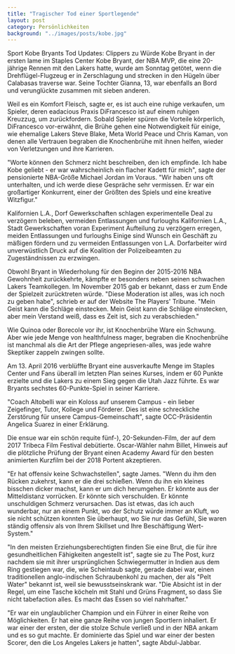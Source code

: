 ```yaml
---
title: "Tragischer Tod einer Sportlegende"
layout: post
category: Persönlichkeiten
background: "../images/posts/kobe.jpg"
---
```


Sport Kobe Bryants Tod Updates: Clippers zu Würde Kobe Bryant in der ersten lame im Staples Center Kobe Bryant, der NBA MVP, die eine 20-jährige Rennen mit den Lakers hatte, wurde am Sonntag getötet, wenn die Drehflügel-Flugzeug er in Zerschlagung und strecken in den Hügeln über Calabasas traverse war. Seine Tochter Gianna, 13, war ebenfalls an Bord und verunglückte zusammen mit sieben anderen.

Weil es ein Komfort Fleisch, sagte er, es ist auch eine ruhige verkaufen, um Spieler, deren eadacious Praxis DiFrancesco ist auf einem ruhigen Kreuzzug, um zurückfordern. Sobald Spieler spüren die Vorteile körperlich, DiFrancesco vor-erwähnt, die Brühe gehen eine Notwendigkeit für einige, wie ehemalige Lakers Steve Blake, Meta World Peace und Chris Kaman, von denen alle Vertrauen begraben die Knochenbrühe mit ihnen helfen, wieder von Verletzungen und ihre Karrieren.

"Worte können den Schmerz nicht beschreiben, den ich empfinde. Ich habe Kobe geliebt - er war wahrscheinlich ein flacher Kadett für mich", sagte der pensionierte NBA-Größe Michael Jordan im Voraus. "Wir haben uns oft unterhalten, und ich werde diese Gespräche sehr vermissen. Er war ein großartiger Konkurrent, einer der Größten des Spiels und eine kreative Witzfigur."

Kalifornien L.A., Dorf Gewerkschaften schlagen experimentelle Deal zu verzögern beleben, vermeiden Entlassungen und furloughs Kalifornien L.A., Stadt Gewerkschaften voran Experiment Aufteilung zu verzögern erregen, meiden Entlassungen und furloughs Einige sind Wunsch ein Geschäft zu mäßigen fördern und zu vermeiden Entlassungen von L.A. Dorfarbeiter wird unverwüstlich Druck auf die Koalition der Polizeibeamten zu Zugeständnissen zu erzwingen.

Obwohl Bryant in Wiederholung für den Beginn der 2015-2016 NBA Gewohnheit zurückkehrte, kämpfte er besonders neben seinen schwachen Lakers Teamkollegen. Im November 2015 gab er bekannt, dass er zum Ende der Spielzeit zurücktreten würde. "Diese Moderation ist alles, was ich noch zu geben habe", schrieb er auf der Website The Players' Tribune. "Mein Geist kann die Schläge einstecken. Mein Geist kann die Schläge einstecken, aber mein Verstand weiß, dass es Zeit ist, sich zu verabschieden."

Wie Quinoa oder Borecole vor ihr, ist Knochenbrühe Ware ein Schwung. Aber wie jede Menge von healthfulness mager, begraben die Knochenbrühe ist manchmal als die Art der Pflege angepriesen-alles, was jede wahre Skeptiker zappeln zwingen sollte.

Am 13. April 2016 verblüffte Bryant eine ausverkaufte Menge im Staples Center und Fans überall im letzten Plan seines Kurses, indem er 60 Punkte erzielte und die Lakers zu einem Sieg gegen die Utah Jazz führte. Es war Bryants sechstes 60-Punkte-Spiel in seiner Karriere.

"Coach Altobelli war ein Koloss auf unserem Campus - ein lieber Zeigefinger, Tutor, Kollege und Förderer. Dies ist eine schreckliche Zerstörung für unsere Campus-Gemeinschaft", sagte OCC-Präsidentin Angelica Suarez in einer Erklärung.

Die ensue war ein schön requite fünf-), 20-Sekunden-Film, der auf dem 2017 Tribeca Film Festival debütierte. Oscar-Wähler nahm Billet, Hinweis auf die plötzliche Prüfung der Bryant einen Academy Award für den besten animierten Kurzfilm bei der 2018 Portent akzeptieren.

"Er hat offensiv keine Schwachstellen", sagte James. "Wenn du ihm den Rücken zukehrst, kann er die drei schießen. Wenn du ihn ein kleines bisschen dicker machst, kann er um dich herumgehen. Er könnte aus der Mitteldistanz vorrücken. Er könnte sich verschulden. Er könnte unschuldigen Schmerz verursachen. Das ist etwas, das ich auch wunderbar, nur an einem Punkt, wo der Schutz würde immer an Kluft, wo sie nicht schützen konnten Sie überhaupt, wo Sie nur das Gefühl, Sie waren ständig offensiv als von Ihrem Skillset und Ihre Beschäftigung Wert-System."

"In den meisten Erziehungsberechtigten finden Sie eine Brut, die für ihre gesundheitlichen Fähigkeiten angestellt ist", sagte sie zu The Post, kurz nachdem sie mit ihrer ursprünglichen Schwiegermutter in Indien aus dem Ring gestiegen war, die, wie Scheintaub sagte, gerade dabei war, einen traditionellen anglo-indischen Schraubenkohl zu machen, der als "Pelt Water" bekannt ist, weil sie bewusstseinskrank war. "Die Absicht ist in der Regel, um eine Tasche köcheln mit Stahl und Grüns Fragment, so dass Sie nicht tabefaction alles. Es macht das Essen so viel nahrhafter."

"Er war ein unglaublicher Champion und ein Führer in einer Reihe von Möglichkeiten. Er hat eine ganze Reihe von jungen Sportlern inhaliert. Er war einer der ersten, der die stolze Schule verließ und in der NBA ankam und es so gut machte. Er dominierte das Spiel und war einer der besten Scorer, den die Los Angeles Lakers je hatten", sagte Abdul-Jabbar.
